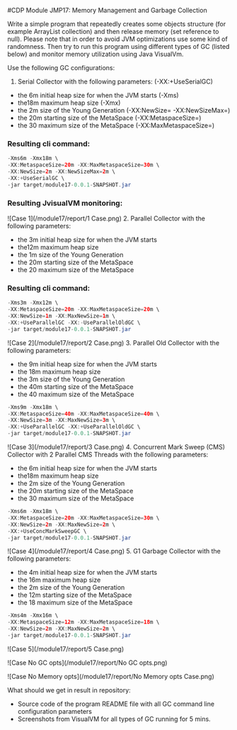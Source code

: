 #CDP Module JMP17: Memory Management and Garbage Collection  

Write a simple program that repeatedly creates some objects structure (for example ArrayList collection)
and then release memory (set reference to null).
Please note that in order to avoid JVM optimizations use some kind of randomness.
Then try to run this program using different types of GC (listed below)
and monitor memory utilization using Java VisualVm.
 
Use the following GC configurations:
1. Serial Collector with the following parameters: (-XX:+UseSerialGC)
 * the 6m initial heap size for when the JVM starts (-Xms)
 * the18m maximum heap size (-Xmx)
 * the 2m size of the Young Generation (-XX:NewSize= -XX:NewSizeMax=)
 * the 20m starting size of the MetaSpace (-XX:MetaspaceSize=)
 * the 30 maximum size of the MetaSpace (-XX:MaxMetaspaceSize=)
### Resulting cli command:
```java \
-Xms6m -Xmx18m \
-XX:MetaspaceSize=20m -XX:MaxMetaspaceSize=30m \
-XX:NewSize=2m -XX:NewSizeMax=2m \
-XX:+UseSerialGC \
-jar target/module17-0.0.1-SNAPSHOT.jar
```
### Resulting JvisualVM monitoring:
![Case 1](/module17/report/1 Case.png)
2. Parallel Collector with the following parameters:
 * the 3m initial heap size for when the JVM starts
 * the12m maximum heap size
 * the 1m size of the Young Generation
 * the 20m starting size of the MetaSpace
 * the 20 maximum size of the MetaSpace
### Resulting cli command:
```java \
-Xms3m -Xmx12m \
-XX:MetaspaceSize=20m -XX:MaxMetaspaceSize=20m \
-XX:NewSize=1m -XX:MaxNewSize=1m \
-XX:+UseParallelGC -XX:-UseParallelOldGC \
-jar target/module17-0.0.1-SNAPSHOT.jar
```
![Case 2](/module17/report/2 Case.png)
3. Parallel Old Collector with the following parameters:
 * the 9m initial heap size for when the JVM starts
 * the 18m maximum heap size
 * the 3m size of the Young Generation
 * the 40m starting size of the MetaSpace
 * the 40 maximum size of the MetaSpace
 ```java \
 -Xms9m -Xmx18m \
 -XX:MetaspaceSize=40m -XX:MaxMetaspaceSize=40m \
 -XX:NewSize=3m -XX:MaxNewSize=3m \
 -XX:+UseParallelGC -XX:+UseParallelOldGC \
 -jar target/module17-0.0.1-SNAPSHOT.jar
 ```
![Case 3](/module17/report/3 Case.png)
4. Concurrent Mark Sweep (CMS) Collector with 2 Parallel CMS Threads with the following parameters:
 * the 6m initial heap size for when the JVM starts
 * the18m maximum heap size
 * the 2m size of the Young Generation
 * the 20m starting size of the MetaSpace
 * the 30 maximum size of the MetaSpace
```java \
-Xms6m -Xmx18m \
-XX:MetaspaceSize=20m -XX:MaxMetaspaceSize=30m \
-XX:NewSize=2m -XX:MaxNewSize=2m \
-XX:+UseConcMarkSweepGC \
-jar target/module17-0.0.1-SNAPSHOT.jar
```
![Case 4](/module17/report/4 Case.png)
5. G1 Garbage Collector with the following parameters:
 * the 4m initial heap size for when the JVM starts
 * the 16m maximum heap size
 * the 2m size of the Young Generation
 * the 12m starting size of the MetaSpace
 * the 18 maximum size of the MetaSpace
```java \
-Xms4m -Xmx16m \
-XX:MetaspaceSize=12m -XX:MaxMetaspaceSize=18m \
-XX:NewSize=2m -XX:MaxNewSize=2m \
-jar target/module17-0.0.1-SNAPSHOT.jar
```
![Case 5](/module17/report/5 Case.png)


![Case No GC opts](/module17/report/No GC opts.png)

![Case No Memory opts](/module17/report/No Memory opts Case.png)

What should we get in result in repository:
 * Source code of the program README file with all GC command line configuration parameters
 * Screenshots from VisualVM for all types of GC running for 5 mins.
